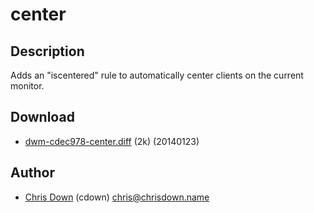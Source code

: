 center
======

Description
-----------

Adds an "iscentered" rule to automatically center clients on the current
monitor.

Download
--------

* [dwm-cdec978-center.diff](dwm-cdec978-center.diff) (2k) (20140123)

Author
------

* [Chris Down](https://chrisdown.name) (cdown) <chris@chrisdown.name>
